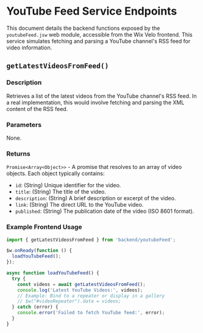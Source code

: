 # YouTube Feed Service Endpoints

This document details the backend functions exposed by the `youtubeFeed.jsw` web module, accessible from the Wix Velo frontend. This service simulates fetching and parsing a YouTube channel's RSS feed for video information.

## `getLatestVideosFromFeed()`

### Description
Retrieves a list of the latest videos from the YouTube channel's RSS feed. In a real implementation, this would involve fetching and parsing the XML content of the RSS feed.

### Parameters
None.

### Returns
`Promise<Array<Object>>` - A promise that resolves to an array of video objects. Each object typically contains:
-   `id`: (String) Unique identifier for the video.
-   `title`: (String) The title of the video.
-   `description`: (String) A brief description or excerpt of the video.
-   `link`: (String) The direct URL to the YouTube video.
-   `published`: (String) The publication date of the video (ISO 8601 format).

### Example Frontend Usage
```javascript
import { getLatestVideosFromFeed } from 'backend/youtubeFeed';

$w.onReady(function () {
  loadYouTubeFeed();
});

async function loadYouTubeFeed() {
  try {
    const videos = await getLatestVideosFromFeed();
    console.log('Latest YouTube Videos:', videos);
    // Example: Bind to a repeater or display in a gallery
    // $w("#videoRepeater").data = videos;
  } catch (error) {
    console.error('Failed to fetch YouTube feed:', error);
  }
}
```